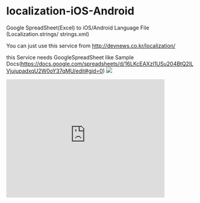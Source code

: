 # localization-iOS-Android
Google SpreadSheet(Excel) to iOS/Android Language File (Localization.strings/ strings.xml)

You can just use this service from http://devnews.co.kr/localization/

this Service needs GoogleSpreadSheet like Sample Docs(https://docs.google.com/spreadsheets/d/16LKcEAXzI1USu204BtQ2lLVjujupadxqU2W0oY37qMU/edit#gid=0)
<img src="http://devnews.co.kr/localization/img/guide/mainImage.png"><br>
<iframe width="420" height="315" src="https://www.youtube.com/embed/y2JVFnTXddg" frameborder="0" allowfullscreen></iframe>

